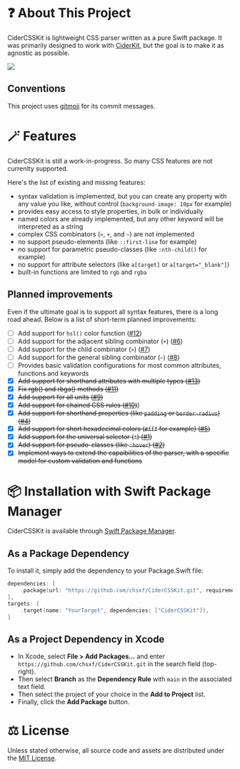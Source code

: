 # ❓ About This Project

CiderCSSKit is lightweight CSS parser written as a pure Swift package.
It was primarily designed to work with [CiderKit](https://github.com/chsxf/CiderKit), but the goal is to make it as agnostic as possible.

![](https://github.com/chsxf/CiderCSSKit/actions/workflows/swift.yml/badge.svg)

## Conventions

This project uses [gitmoji](https://gitmoji.dev) for its commit messages.

# 🪄 Features

CiderCSSKit is still a work-in-progress. So many CSS features are not currenlty supported.

Here's the list of existing and missing features:

- syntax validation is implemented, but you can create any property with any value you like, without control (`background-image: 10px` for example)
- provides easy access to style properties, in bulk or individually
- named colors are already implemented, but any other keyword will be interpreted as a string
- complex CSS combinators (`>`, `+`, and `~`) are not implemented
- no support pseudo-elements (like `::first-line` for example)
- no support for parametric pseudo-classes (like `:nth-child()` for example)
- no support for attribute selectors (like `a[target]` or `a[target="_blank"]`)
- built-in functions are limited to `rgb` and `rgba`

## Planned improvements

Even if the ultimate goal is to support all syntax features, there is a long road ahead. Below is a list of short-term planned improvements:

- [ ] Add support for `hsl()` color function ([#12](https://github.com/chsxf/CiderCSSKit/issues/12))
- [ ] Add support for the adjacent sibling combinator (`+`) ([#6](https://github.com/chsxf/CiderCSSKit/issues/6))
- [ ] Add support for the child combinator (`>`) ([#7](https://github.com/chsxf/CiderCSSKit/issues/7))
- [ ] Add support for the general sibling combinator (`~`) ([#8](https://github.com/chsxf/CiderCSSKit/issues/8))
- [ ] Provides basic validation configurations for most common attributes, functions and keywords
- [X] ~~Add support for shorthand attributes with multiple types ([#13](https://github.com/chsxf/CiderCSSKit/issues/13))~~
- [X] ~~Fix rgb() and rbga() methods ([#11](https://github.com/chsxf/CiderCSSKit/issues/11))~~
- [X] ~~Add support for all units ([#9](https://github.com/chsxf/CiderCSSKit/issues/9))~~
- [X] ~~Add support for chained CSS rules ([#10](https://github.com/chsxf/CiderCSSKit/issues/10))~~)
- [X] ~~Add support for shorthand properties (like `padding` or `border-radius`) ([#4](https://github.com/chsxf/CiderCSSKit/issues/4))~~
- [X] ~~Add support for short hexadecimal colors (`#fff` for example) ([#5](https://github.com/chsxf/CiderCSSKit/issues/5))~~
- [X] ~~Add support for the universal selector (`*`) ([#1](https://github.com/chsxf/CiderCSSKit/issues/1))~~
- [X] ~~Add support for pseudo-classes (like `:hover`) ([#2](https://github.com/chsxf/CiderCSSKit/issues/2))~~
- [X] ~~Implement ways to extend the capaibilities of the parser, with a specific model for custom validation and functions~~

# 📦 Installation with Swift Package Manager

CiderCSSKit is available through [Swift Package Manager](https://github.com/apple/swift-package-manager).

## As a Package Dependency

To install it, simply add the dependency to your Package.Swift file:

```swift
dependencies: [
    .package(url: "https://github.com/chsxf/CiderCSSKit.git", requirement: .branch("main")),
],
targets: [
    .target(name: "YourTarget", dependencies: ["CiderCSSKit"]),
]
```

## As a Project Dependency in Xcode

- In Xcode, select **File > Add Packages...** and enter `https://github.com/chsxf/CiderCSSKit.git` in the search field (top-right). 
- Then select **Branch** as the **Dependency Rule** with `main` in the associated text field.
- Then select the project of your choice in the **Add to Project** list.
- Finally, click the **Add Package** button.

# ⚖️ License

Unless stated otherwise, all source code and assets are distributed under the [MIT License](LICENSE).

